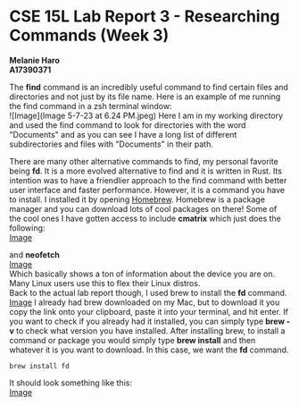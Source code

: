 # CSE 15L Lab Report 3 - Researching Commands (Week 3)
**Melanie Haro** <br />
**A17390371** <br />

The **find** command is an incredibly useful command to find certain files and directories and not just by its file name. Here is an example of me running the find command in a zsh terminal window: <br />
![Image](Image 5-7-23 at 6.24 PM.jpeg)
Here I am in my working directory and used the find command to look for directories with the word "Documents" and as you can see I have a long list of different subdirectories and files with "Documents" in their path. <br />

There are many other alternative commands to find, my personal favorite being **fd**. It is a more evolved alternative to find and it is written in Rust. Its intention was to have a friendlier approach to the find command with better user interface and faster performance. However, it is a command you have to install. I installed it by opening [Homebrew](https://brew.sh/). Homebrew is a package manager and you can download lots of cool packages on there! Some of the cool ones I have gotten access to include **cmatrix** which just does the following: <br />
[Image]()

and **neofetch** <br />
[Image]() <br />
Which basically shows a ton of information about the device you are on. Many Linux users use this to flex their Linux distros. <br />
Back to the actual lab report though, I used brew to install the **fd** command. <br />
[Image]()
I already had brew downloaded on my Mac, but to download it you copy the link onto your clipboard, paste it into your terminal, and hit enter. If you want to check if you already had it installed, you can simply type **brew -v** to check what version you have installed. After installing brew, to install a command or package you would simply type **brew install** and then whatever it is you want to download. In this case, we want the **fd** command. <br /> 
```
brew install fd 
```
It should look something like this: <br /> 
[Image]() <br />

